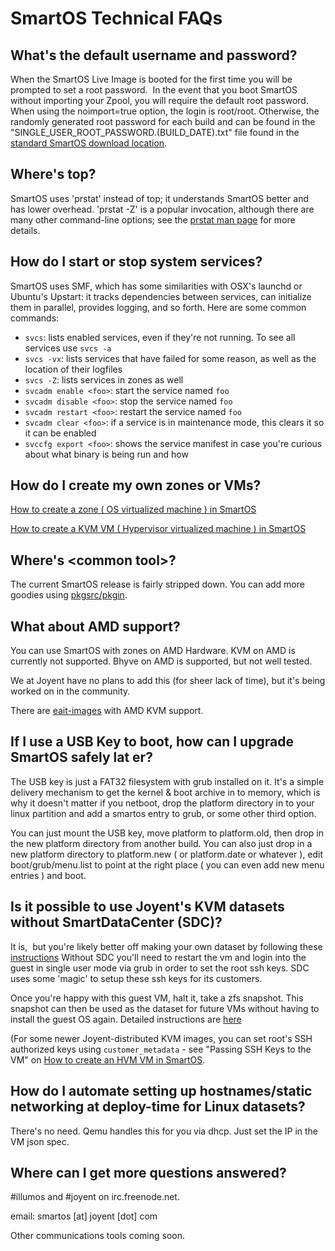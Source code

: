 # SmartOS Technical FAQs

<!-- markdownlint-disable no-trailing-punctuation -->

## What's the default username and password?

When the SmartOS Live Image is booted for the first time you will be
prompted to set a root password.  In the event that you boot SmartOS
without importing your Zpool, you will require the default root
password.  When using the noimport=true option, the login is root/root.
Otherwise, the randomly generated root password for each build and can
be found in the "SINGLE\_USER\_ROOT\_PASSWORD.(BUILD\_DATE).txt" file
found in the [standard SmartOS download
location](https://us-east.manta.joyent.com/Joyent_Dev/public/SmartOS/latest.html).

## Where's top?

SmartOS uses 'prstat' instead of top; it understands SmartOS better and
has lower overhead. 'prstat -Z' is a popular invocation, although there
are many other command-line options; see the [prstat man
page](http://www.illumos.org/man/1m/prstat) for more details.

## How do I start or stop system services?

SmartOS uses SMF, which has some similarities with OSX's launchd or
Ubuntu's Upstart: it tracks dependencies between services, can
initialize them in parallel, provides logging, and so forth. Here are
some common commands:

- `svcs`: lists enabled services, even if they're not running. To see all
  services use `svcs -a`
- `svcs -vx`: lists services that have failed for some reason, as well as
  the location of their logfiles
- `svcs -Z`: lists services in zones as well
- `svcadm enable <foo>`: start the service named `foo`
- `svcadm disable <foo>`: stop the service named `foo`
- `svcadm restart <foo>`: restart the service named `foo`
- `svcadm clear <foo>`: if a service is in maintenance mode, this clears
  it so it can be enabled
- `svccfg export <foo>`: shows the service manifest in case you're curious
  about what binary is being run and how

## How do I create my own zones or VMs?

[How to create a zone ( OS virtualized machine ) in SmartOS](how-to-create-a-zone.md)

[How to create a KVM VM ( Hypervisor virtualized machine ) in SmartOS](how-to-create-an-hvm-zone.md)

## Where's &lt;common tool&gt;?

The current SmartOS release is fairly stripped down. You can add more
goodies using [pkgsrc/pkgin](working-with-packages.md).

## What about AMD support?

You can use SmartOS with zones on AMD Hardware. KVM on AMD is currently
not supported. Bhyve on AMD is supported, but not well tested.

We at Joyent have no plans to add this (for sheer lack of time), but
it's being worked on in the community.

There are [eait-images](http://imgapi.uqcloud.net/builds) with AMD KVM
support.

## If I use a USB Key to boot, how can I upgrade SmartOS safely lat er?

The USB key is just a FAT32 filesystem with grub installed on it. It's a
simple delivery mechanism to get the kernel & boot archive in to memory,
which is why it doesn't matter if you netboot, drop the platform
directory in to your linux partition and add a smartos entry to grub, or
some other third option.

You can just mount the USB key, move platform to platform.old, then drop
in the new platform directory from another build. You can also just drop
in a new platform directory to platform.new ( or platform.date or
whatever ), edit boot/grub/menu.list to point at the right place ( you
can even add new menu entries ) and boot.

## Is it possible to use Joyent's KVM datasets without SmartDataCenter (SDC)?

It is,  but you're likely better off making your own dataset by
following these
[instructions](how-to-create-an-hvm-zone.md)
Without SDC you'll need to restart the vm and login into the guest in
single user mode via grub in order to set the root ssh keys. SDC uses
some 'magic' to setup these ssh keys for its customers.

Once you're happy with this guest VM, halt it, take a zfs snapshot. This
snapshot can then be used as the dataset for future VMs without having
to install the guest OS again. Detailed instructions are
[here](managing-images.md)

(For some newer Joyent-distributed KVM images, you can set root's SSH
authorized keys using `customer_metadata` - see "Passing SSH Keys to the
VM" on [How to create an HVM VM in SmartOS](how-to-create-an-hvm-zone.md).

<!-- markdownlint-disable line-length -->
## How do I automate setting up hostnames/static networking at deploy-time for Linux datasets?
<!-- markdownlint-enable line-length -->

There's no need. Qemu handles this for you via dhcp. Just set the IP in
the VM json spec.

## Where can I get more questions answered?

\#illumos and \#joyent on irc.freenode.net.

email: smartos \[at\] joyent \[dot\] com

Other communications tools coming soon.
